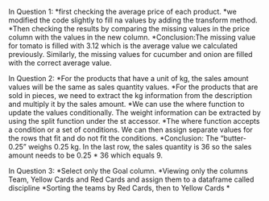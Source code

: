 In Question 1:
*first checking the average price of each product.
*we modified the code slightly to fill na values by adding the transform method.
*Then checking the results by comparing the missing values in the price column with the values in the new column.
*Conclusion:The missing value for tomato is filled with 3.12 which is the average value we calculated previously. Similarly, the missing values for cucumber and onion are filled with the correct average value.


In Question 2:
*For the products that have a unit of kg, the sales amount values will be the same as sales quantity values.
*For the products that are sold in pieces, we need to extract the kg information from the description and multiply it by the sales amount.
*We can use the where function to update the values conditionally. The weight information can be extracted by using the split function under the st accessor.
*The where function accepts a condition or a set of conditions. We can then assign separate values for the rows that fit and do not fit the conditions.
*Conclusion: The “butter-0.25” weighs 0.25 kg. In the last row, the sales quantity is 36 so the sales amount needs to be 0.25 * 36 which equals 9.



In Question 3:
*Select only the Goal column.
*Viewing only the columns Team, Yellow Cards and Red Cards and assign them to a dataframe called discipline
*Sorting the teams by Red Cards, then to Yellow Cards
*